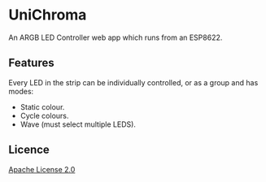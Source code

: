 # UniChroma

An ARGB LED Controller web app which runs from an ESP8622.

## Features

Every LED in the strip can be individually controlled, or as a group and has modes:

- Static colour.
- Cycle colours.
- Wave (must select multiple LEDS).

## Licence

[Apache License 2.0](LICENSE)
